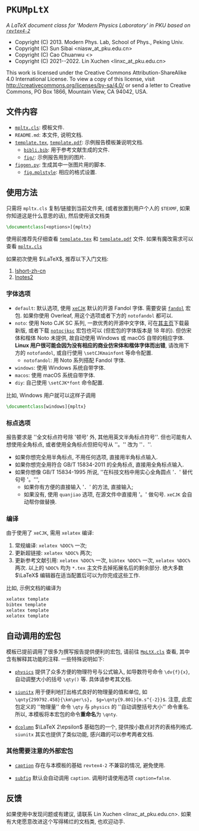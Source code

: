 # `PKUMpLtX`
*A LaTeX document class for 'Modern Physics Laboratory' in PKU based on [`revtex4-2`](https://www.ctan.org/pkg/revtex)*

+ Copyright (C) 2013. Modern Phys. Lab, School of Phys., Peking Univ.
+ Copyright (C) Sun Sibai <niasw_at_pku.edu.cn>
+ Copyright (C) Cao Chuanwu <>
+ Copyright (C) 2021--2022. Lin Xuchen <linxc_at_pku.edu.cn>

This work is licensed under the Creative Commons Attribution-ShareAlike 4.0 International
License. To view a copy of this license, visit http://creativecommons.org/licenses/by-sa/4.0/
or send a letter to Creative Commons, PO Box 1866, Mountain View, CA 94042, USA.

## 文件内容

+ [`mpltx.cls`](mpltx.cls): 模板文件.
+ `README.md`: 本文件, 说明文档.
+ [`template.tex`](template.tex), [`template.pdf`](template.pdf): 示例报告模板兼说明文档.
  + [`bibli.bib`](bibli.bib): 用于参考文献生成的文件.
  + [`fig/`](fig/): 示例报告用到的图片.
+ [`figgen.py`](figgen.py): 生成其中一张图片用的脚本.
  + [`fig.mplstyle`](fig.mplstyle): 相应的格式设置.

## 使用方法

只需将 `mpltx.cls` 复制/链接到当前文件夹, (或者放置到用户个人的 `$TEXMF`, 如果你知道这是什么意思的话), 然后使用该文档类
```latex
\documentclass[<options>]{mpltx}
```
使用前推荐先仔细查看 [`template.tex`](template.tex) 和 [`template.pdf`](template.pdf) 文件.
如果有魔改需求可以查看 [`mpltx.cls`](mpltx.cls)

如果初次使用 $\LaTeX$, 推荐以下入门文档:
1. [lshort-zh-cn](http://mirrors.ctan.org/info/lshort/chinese/lshort-zh-cn.pdf) 
2. [lnotes2](https://github.com/huangxg/lnotes/blob/master/lnotes2.pdf)

### 字体选项
+ `default`: 默认选项, 使用 [`xeCJK`](https://www.ctan.org/pkg/xecjk) 默认的开源 Fandol 字体.
  需要安装 [`fandol`](https://www.ctan.org/pkg/fandol) 宏包. 如果你使用 Overleaf, 用这个选项或者下方的 `notofandol` 都可以.
+ `noto`: 使用 Noto CJK SC 系列, 一款优秀的开源中文字体, 可在[其主页](https://github.com/googlefonts/noto-cjk/releases)下载最新版,
  或者下载 [`notocjksc`](https://www.ctan.org/pkg/notocjksc) 宏包也可以 (但宏包的字体版本是 18 年的).
  但仿宋体和楷体 Noto 未提供, 故自动使用 Windows 或 macOS 自带的相应字体. **Linux 用户很可能会因为没有相应的商业仿宋体和楷体字体而出错**, 请改用下方的 `notofandol`, 或自行使用 `\setCJKmainfont` 等命令配置.
  + `notofandol`: 用 Noto 系列搭配 Fandol 字体.
+ `windows`: 使用 Windows 系统自带字体.
+ `macos`: 使用 macOS 系统自带字体.
+ `diy`: 自己使用 `\setCJK*font` 命令配置.

比如, Windows 用户就可以这样子调用
```latex
\documentclass[windows]{mpltx}
```

### 标点选项
报告要求是 ''全文标点符号除 '顿号' 外, 其他用英文半角标点符号''.
但也可能有人想使用全角标点, 或者使用全角标点但把句号从 ''。'' 改为 ''．''.
+ 如果你想完全用半角标点, 不用任何选项, 直接用半角标点输入.
+ 如果你想完全用符合 GB/T 15834-2011 的全角标点, 直接用全角标点输入.
+ 如果你想像 GB/T 15834-1995 所说, ''在科技文档中用实心全角圆点 '．' 替代句号 '。''', 
  + 如果你有方便的直接输入 '．' 的方法, 直接输入;
  + 如果没有, 使用 `quanjiao` 选项, 在源文件中直接用 '。' 做句号.
    `xeCJK` 会自动帮你做替换.

### 编译
由于使用了 `xeCJK`, 需用 `xelatex` 编译:
1. 常规编译: `xelatex %DOC%` 一次;
2. 更新超链接: `xelatex %DOC%` 两次;
3. 更新参考文献引用: `xelatex %DOC%` 一次, `bibtex %DOC%` 一次, `xelatex %DOC%` 两次.
以上的 `%DOC%` 均为 `*.tex` 主文件去掉拓展名后的剩余部分.
绝大多数 $\LaTeX$ 编辑器在适当配置后可以为你完成这些工作.

比如, 示例文档的编译为
```bash
xelatex template
bibtex template
xelatex template
xelatex template
```

## 自动调用的宏包

模板已提前调用了很多为撰写报告提供便利的宏包, 请前往 [`MpLtX.cls`](MpLtX.cls) 查看, 其中含有解释其功能的注释.
一些特殊说明如下:

+ [`physics`](https://www.ctan.org/pkg/physics) 提供了众多方便的物理符号与公式输入,
如导数符号命令 `\dv{f}{x}`, 自动调整大小的括号 `\qty()` 等.
具体请参考其文档.

+ [`siunitx`](https://www.ctan.org/pkg/siunitx) 用于便利地打出格式良好的物理量的值和单位, 如 `\qnty{299792.458}{\km\per\s}`， `$g=\qnty{9.801}{m.s^{-2}}$`.
注意, 此宏包定义的 ''物理量'' 命令 `\qty` 与 `physics` 的 ''自动调整括号大小'' 命令重名.
所以, 本模板将本宏包的命令**重命名**为 `\qnty`.

+ [`dcolumn`](https://www.ctan.org/pkg/dcolumn) $\LaTeX 2\epsilon$ 基础包的一个, 提供按小数点对齐的表格列格式.
`siunitx` 其实也提供了类似功能, 感兴趣的可以参考两者文档.

### 其他需要注意的外部宏包

+ [`caption`](https://www.ctan.org/pkg/caption) 存在与本模板的基础 `revtex4-2` 不兼容的情况, 避免使用.

+ [`subfig`](https://www.ctan.org/pkg/subfig) 默认会自动调用 `caption`.
调用时请使用选项 `caption=false`.

## 反馈

如果使用中发现问题或有建议, 请联系 Lin Xuchen <linxc_at_pku.edu.cn>.
如果有大佬愿意改进这个写得稀烂的文档类, 也欢迎动手.
